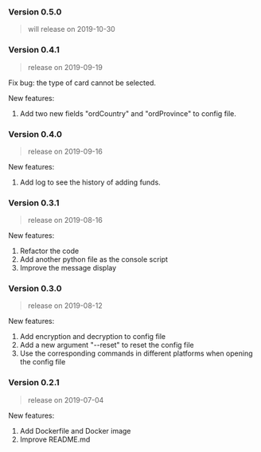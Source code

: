 ### Version 0.5.0
> will release on 2019-10-30

### Version 0.4.1
> release on 2019-09-19

Fix bug: the type of card cannot be selected.

New features:
1. Add two new fields "ordCountry" and "ordProvince" to config file.

### Version 0.4.0
> release on 2019-09-16

New features:
1. Add log to see the history of adding funds.

### Version 0.3.1
> release on 2019-08-16

New features:
1. Refactor the code
2. Add another python file as the console script
3. Improve the message display

### Version 0.3.0
> release on 2019-08-12

New features:
1. Add encryption and decryption to config file
2. Add a new argument "--reset" to reset the config file
3. Use the corresponding commands in different platforms when opening the config file

### Version 0.2.1
> release on 2019-07-04

New features:
1. Add Dockerfile and Docker image
2. Improve README.md
